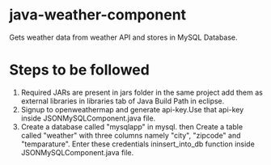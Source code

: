 # java-weather-component
Gets weather data from weather API and stores in MySQL Database.

# Steps to be followed
1. Required JARs are present in jars folder in the same project add them as external libraries in libraries tab of Java Build Path in eclipse.
2. Signup to openweathermap and generate api-key.Use that api-key inside JSONMySQLComponent.java file. 
3. Create a database called "mysqlapp" in mysql. then Create a table called "weather" with three columns namely "city", "zipcode" and "temparature". Enter these credentials ininsert_into_db function inside JSONMySQLComponent.java file.

